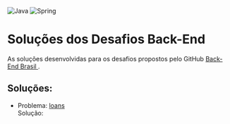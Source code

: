 ![Java](https://img.shields.io/badge/java-%23ED8B00.svg?style=for-the-badge&logo=openjdk&logoColor=white) ![Spring](https://img.shields.io/badge/spring-%236DB33F.svg?style=for-the-badge&logo=spring&logoColor=white)
<h1> Soluções dos Desafios Back-End</h1>

<p>
  As soluções desenvolvidas para os desafios propostos pelo GitHub <a href="https://github.com/backend-br"> Back-End Brasil </a>.
</p>

<h2>Soluções:</h2>
<ul>
  <li>  Problema: <a href="https://github.com/backend-br/desafios/blob/master/loans/PROBLEM.md"> loans </a> <br> Solução: </li>
</ul>
<br>
